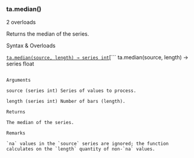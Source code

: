 ### ta.median()

2 overloads

Returns the median of the series.

Syntax & Overloads

[```
ta.median(source, length) → series int
```](#fun_ta.median-0)[```
ta.median(source, length) → series float
```](#fun_ta.median-1)

Arguments

source (series int) Series of values to process.

length (series int) Number of bars (length).

Returns

The median of the series.

Remarks

`na` values in the `source` series are ignored; the function calculates on the `length` quantity of non-`na` values.
